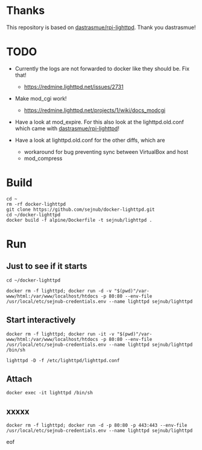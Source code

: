 # Thanks

This repository is based on [dastrasmue/rpi-lighttpd](https://github.com/dastrasmue/rpi-lighttpd). 
Thank you dastrasmue!

# TODO

- Currently the logs are not forwarded to docker like they should be. Fix that!
  - https://redmine.lighttpd.net/issues/2731

- Make mod_cgi work!
  - https://redmine.lighttpd.net/projects/1/wiki/docs_modcgi

- Have a look at mod_expire. For this also look at the lighttpd.old.conf which came with  [dastrasmue/rpi-lighttpd](https://github.com/dastrasmue/rpi-lighttpd)!

- Have a look at lighttpd.old.conf for the other diffs, which are
  - workaround for bug preventing sync between VirtualBox and host
  - mod_compress



# Build

````
cd ~
rm -rf docker-lighttpd
git clone https://github.com/sejnub/docker-lighttpd.git
cd ~/docker-lighttpd 
docker build -f alpine/Dockerfile -t sejnub/lighttpd .
````


# Run

## Just to see if it starts
````
cd ~/docker-lighttpd 

docker rm -f lighttpd; docker run -d -v "$(pwd)"/var-www/html:/var/www/localhost/htdocs -p 80:80 --env-file /usr/local/etc/sejnub-credentials.env --name lighttpd sejnub/lighttpd

````

## Start interactively
````
docker rm -f lighttpd; docker run -it -v "$(pwd)"/var-www/html:/var/www/localhost/htdocs -p 80:80 --env-file /usr/local/etc/sejnub-credentials.env --name lighttpd sejnub/lighttpd /bin/sh

lighttpd -D -f /etc/lighttpd/lighttpd.conf

````

## Attach

````
docker exec -it lighttpd /bin/sh

````

## xxxxx
````
docker rm -f lighttpd; docker run -d -p 80:80 -p 443:443 --env-file /usr/local/etc/sejnub-credentials.env --name lighttpd sejnub/lighttpd

````




eof
